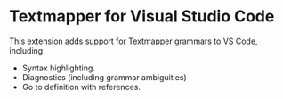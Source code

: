 # Textmapper for Visual Studio Code

This extension adds support for Textmapper grammars to VS Code, including: 

* Syntax highlighting.
* Diagnostics (including grammar ambiguities)
* Go to definition with references.